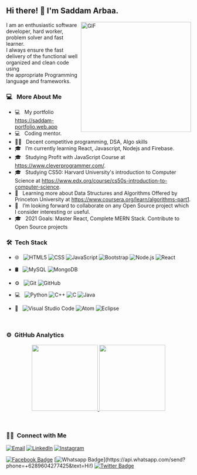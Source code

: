 

<h2>  Hi there! 👋 I'm Saddam Arbaa. </h2>
<p>
 <img align="right"  alt="GIF" src="https://github.com/abhisheknaiidu/abhisheknaiidu/blob/master/code.gif?raw=true" width="300" height="300"/>
 </p>
  I am an enthusiastic software developer, hard worker, problem solver and fast learner.<br> 
 I always ensure the fast delivery of the functional well organized and clean code using <br> 
 the appropriate Programming language and frameworks.

<h3>  💻 &nbsp; More About Me </h3>

-  💻 &nbsp; My portfolio https://saddam-portfolio.web.app
-  💻 &nbsp; Coding mentor.
-  ✍🏻 &nbsp; Decent competitive programming, DSA, Algo skills
-  🎓 &nbsp; I’m currently learning React, Javascript, Nodejs and Firebase.
-  🎓 &nbsp; Studying Profit with JavaScript Course at https://www.cleverprogrammer.com/.
-  🎓 &nbsp; Studying CS50: Harvard University's introduction to Computer Science at https://www.edx.org/course/cs50s-introduction-to-computer-science.
-  🌱 &nbsp; Learning more about Data Structures and Algorithms Offered by Princeton University at https://www.coursera.org/learn/algorithms-part1.
-  👯 &nbsp; I’m looking forward to collaborate on any Open Source project which I consider interesting or useful.
-  🎓 &nbsp; 2021 Goals: Master React, Complete MERN Stack. Contribute to Open Source projects

<h3> 🛠 &nbsp;Tech Stack</h3>

-  🌐 &nbsp;
   ![HTML5](https://img.shields.io/badge/-HTML5-333333?style=flat&logo=HTML5)
   ![CSS](https://img.shields.io/badge/-CSS-333333?style=flat&logo=CSS3&logoColor=1572B6)
   ![JavaScript](https://img.shields.io/badge/-JavaScript-333333?style=flat&logo=javascript)
   ![Bootstrap](https://img.shields.io/badge/-Bootstrap-333333?style=flat&logo=bootstrap&logoColor=563D7C)
   ![Node.js](https://img.shields.io/badge/-Node.js-333333?style=flat&logo=node.js)
   ![React](https://img.shields.io/badge/-React-333333?style=flat&logo=react)
-  🛢 &nbsp;
   ![MySQL](https://img.shields.io/badge/-MySQL-333333?style=flat&logo=mysql)
   ![MongoDB](https://img.shields.io/badge/-MongoDB-333333?style=flat&logo=mongodb)
-  ⚙️ &nbsp;
   ![Git](https://img.shields.io/badge/-Git-333333?style=flat&logo=git)
   ![GitHub](https://img.shields.io/badge/-GitHub-333333?style=flat&logo=github)
-  💻 &nbsp;
   ![Python](https://img.shields.io/badge/-Python-333333?style=flat&logo=python)
   ![C++](https://img.shields.io/badge/-C++-333333?style=flat&logo=C%2B%2B&logoColor=00599C)
   ![C](https://img.shields.io/badge/-C-333333?style=flat&logo=C%2B%2B&logoColor=00599C)
   ![Java](https://img.shields.io/badge/-Java-333333?style=flat&logo=Java&logoColor=007396)

-  🔧 &nbsp;
   ![Visual Studio Code](https://img.shields.io/badge/-Visual%20Studio%20Code-333333?style=flat&logo=visual-studio-code&logoColor=007ACC)
   ![Atom](https://img.shields.io/badge/-Atom-333333?style=flat&logo=eclipse-ide&logoColor=2C2255)
   ![Eclipse](https://img.shields.io/badge/-Eclipse-333333?style=flat&logo=eclipse-ide&logoColor=2C2255)

<br/>

<h3> ⚙️ &nbsp;GitHub Analytics</h3>
<p align="center">
<a href="https://github.com/saddamarbaa">
  <img height="180em" src="https://github-readme-stats.vercel.app/api?username=saddamarbaa&show_icons=true&theme=algolia&include_all_commits=true&count_private=true"/>
  <img height="180em" src="https://github-readme-stats.vercel.app/api/top-langs/?username=saddamarbaa&layout=compact&langs_count=8&theme=algolia"/>
</a>
</p>

<br/>

<h3> 🤝🏻 &nbsp;Connect with Me </h3>

<p>
<a href="mailto:saddamarbaas@gmail.com"><img alt="Email" src="https://img.shields.io/badge/Email-saddamarbaas@gmail.com-blue?style=flat-square&logo=gmail"></a>
<a href="https://www.linkedin.com/in/saddamarbaa/"><img alt="LinkedIn" src="https://img.shields.io/badge/LinkedIn-Saddam%20Arbaa%20-blue?style=flat-square&logo=linkedin"></a>
<a href="https://www.instagram.com/saddam.dev/"><img alt="Instagram" src="https://img.shields.io/badge/Instagram-saddam_arbaa__-blue?style=flat-square&logo=instagram"></a>

[![Facebook Badge](https://img.shields.io/badge/-Facebook-3b5998?style=flat-square&labelColor=3b5998&logo=facebook&logoColor=white&link=https://www.facebook.com/weltonpfelix/)](https://www.facebook.com/saddam.arbaa)
[![Whatsapp Badge](https://img.shields.io/badge/-Whatsapp-4CA143?style=flat-square&labelColor=4CA143&logo=whatsapp&logoColor=white&link=https://api.whatsapp.com/send?phone=+6289604277425&text=Hi!)](https://api.whatsapp.com/send?phone=+6289604277425&text=Hi!)
[![Twitter Badge](https://img.shields.io/badge/-Twitter-1da1f2?style=flat-square&labelColor=1da1f2&logo=twitter&logoColor=white&link=https://www.twitter.com/_weltonfelix/)](https://twitter.com/ArbaaSaddam/)

</p>
